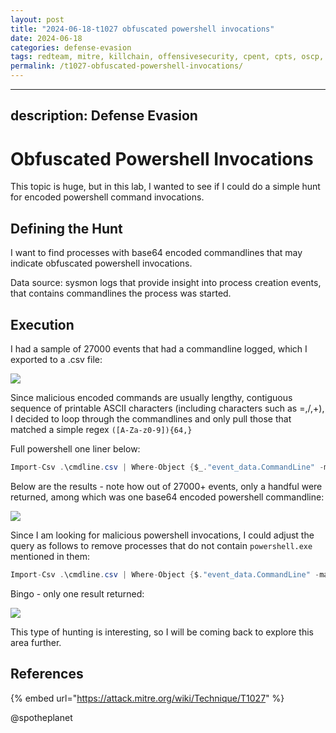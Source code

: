 ```yaml
---
layout: post
title: "2024-06-18-t1027 obfuscated powershell invocations"
date: 2024-06-18
categories: defense-evasion
tags: redteam, mitre, killchain, offensivesecurity, cpent, cpts, oscp, exploit
permalink: /t1027-obfuscated-powershell-invocations/
---
```


---
description: Defense Evasion
---

# Obfuscated Powershell Invocations

This topic is huge, but in this lab, I wanted to see if I could do a simple hunt for encoded powershell command invocations.

## Defining the Hunt

I want to find processes with base64 encoded commandlines that may indicate obfuscated powershell invocations.

Data source: sysmon logs that provide insight into process creation events, that contains commandlines the process was started.

## Execution

I had a sample of 27000 events that had a commandline logged, which I exported to a .csv file:

![](../../.gitbook/assets/kibana-cmdlines.png)

Since malicious encoded commands are usually lengthy, contiguous sequence of printable ASCII characters \(including characters such as =,/,+\), I decided to loop through the commandlines and only pull those that matched a simple regex `([A-Za-z0-9]){64,}`

Full powershell one liner below:

```csharp
Import-Csv .\cmdline.csv | Where-Object {$_."event_data.CommandLine" -match '([A-Za-z0-9]){64,}' }  | ForEach-Object { Write-Output $_.'event_data.CommandLine'; Write-host }
```

Below are the results - note how out of 27000+ events, only a handful were returned, among which was one base64 encoded powershell commandline:

![](../../.gitbook/assets/powershell-outlier.png)

Since I am looking for malicious powershell invocations, I could adjust the query as follows to remove processes that do not contain `powershell.exe` mentioned in them:

```csharp
Import-Csv .\cmdline.csv | Where-Object {$."event_data.CommandLine" -match '([A-Za-z0- 9]){64,}' -and $."eventdata.CommandLine" -match 'powershell.exe' } | ForEach-Object { Write-Output $.'event_data.Comm andLine'; Write-host }
```

Bingo - only one result returned:

![](../../.gitbook/assets/powershell-single.png)

This type of hunting is interesting, so I will be coming back to explore this area further.

## References

{% embed url="https://attack.mitre.org/wiki/Technique/T1027" %}

@spotheplanet
